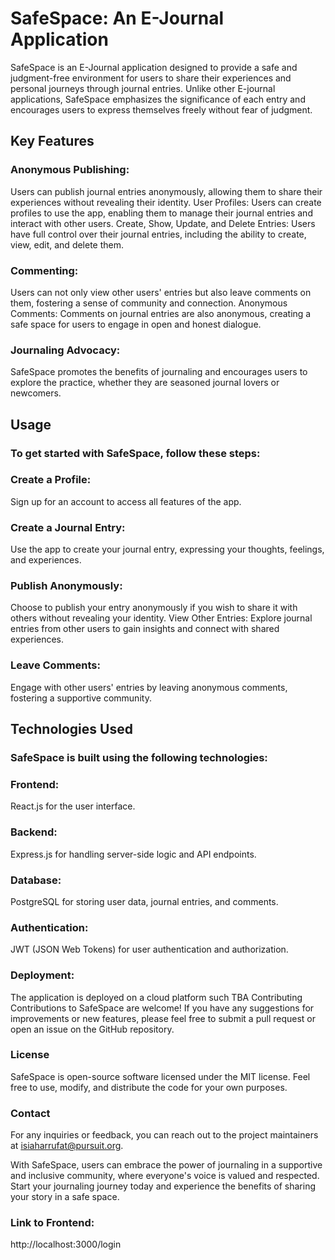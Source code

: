 # SafeSpace: An E-Journal Application
SafeSpace is an E-Journal application designed to provide a safe and judgment-free environment for users to share their experiences and personal journeys through journal entries. Unlike other E-journal applications, SafeSpace emphasizes the significance of each entry and encourages users to express themselves freely without fear of judgment.

## Key Features
### Anonymous Publishing: 
Users can publish journal entries anonymously, allowing them to share their experiences without revealing their identity.
User Profiles: Users can create profiles to use the app, enabling them to manage their journal entries and interact with other users.
Create, Show, Update, and Delete Entries: Users have full control over their journal entries, including the ability to create, view, edit, and delete them.
### Commenting: 
Users can not only view other users' entries but also leave comments on them, fostering a sense of community and connection.
Anonymous Comments: Comments on journal entries are also anonymous, creating a safe space for users to engage in open and honest dialogue.
### Journaling Advocacy: 
SafeSpace promotes the benefits of journaling and encourages users to explore the practice, whether they are seasoned journal lovers or newcomers.
## Usage
### To get started with SafeSpace, follow these steps:

### Create a Profile: 
Sign up for an account to access all features of the app.
### Create a Journal Entry: 
Use the app to create your journal entry, expressing your thoughts, feelings, and experiences.
### Publish Anonymously: 
Choose to publish your entry anonymously if you wish to share it with others without revealing your identity.
View Other Entries: Explore journal entries from other users to gain insights and connect with shared experiences.
### Leave Comments: 
Engage with other users' entries by leaving anonymous comments, fostering a supportive community.
## Technologies Used
### SafeSpace is built using the following technologies:

### Frontend: 
React.js for the user interface.
### Backend: 
Express.js for handling server-side logic and API endpoints.
### Database: 
PostgreSQL for storing user data, journal entries, and comments.
### Authentication: 
JWT (JSON Web Tokens) for user authentication and authorization.
### Deployment: 
The application is deployed on a cloud platform such TBA
Contributing
Contributions to SafeSpace are welcome! If you have any suggestions for improvements or new features, please feel free to submit a pull request or open an issue on the GitHub repository.

### License
SafeSpace is open-source software licensed under the MIT license. Feel free to use, modify, and distribute the code for your own purposes.

 ### Contact
For any inquiries or feedback, you can reach out to the project maintainers at isiaharrufat@pursuit.org.

With SafeSpace, users can embrace the power of journaling in a supportive and inclusive community, where everyone's voice is valued and respected. Start your journaling journey today and experience the benefits of sharing your story in a safe space.

### Link to Frontend:
http://localhost:3000/login







